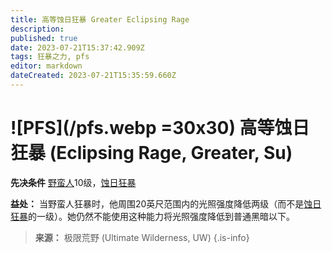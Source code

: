 ```yaml
---
title: 高等蚀日狂暴 Greater Eclipsing Rage
description: 
published: true
date: 2023-07-21T15:37:42.909Z
tags: 狂暴之力, pfs
editor: markdown
dateCreated: 2023-07-21T15:35:59.660Z
---
```


# ![PFS](/pfs.webp =30x30) 高等蚀日狂暴 (Eclipsing Rage, Greater, Su)

**先决条件** [野蛮人](/野蛮人)10级，[蚀日狂暴](/狂暴之力/蚀日狂暴)

**益处：** 当野蛮人狂暴时，他周围20英尺范围内的光照强度降低两级（而不是[蚀日狂暴](/狂暴之力/蚀日狂暴)的一级）。她仍然不能使用这种能力将光照强度降低到普通黑暗以下。

> **来源：** 极限荒野 (Ultimate Wilderness, UW)
{.is-info}